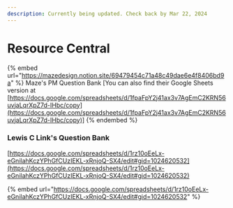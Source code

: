 ```yaml
---
description: Currently being updated. Check back by Mar 22, 2024
---
```


# Resource Central

{% embed url="https://mazedesign.notion.site/69479454c71a48c49dae6e4f8406bd9a" %}
Maze's PM Question Bank \[You can also find their Google Sheets version at [https://docs.google.com/spreadsheets/d/1fpaFpY2j41ax3v7AgEmC2KRN56uvjaLqrXpZ7d-IHbc/copy](https://docs.google.com/spreadsheets/d/1fpaFpY2j41ax3v7AgEmC2KRN56uvjaLqrXpZ7d-IHbc/copy)]
{% endembed %}

### Lewis C Link's Question Bank

[https://docs.google.com/spreadsheets/d/1rz10oEeLx-eGnilahKczYPhGfCUzIEKL-xRnjoQ-SX4/edit#gid=1024620532](https://docs.google.com/spreadsheets/d/1rz10oEeLx-eGnilahKczYPhGfCUzIEKL-xRnjoQ-SX4/edit#gid=1024620532)

{% embed url="https://docs.google.com/spreadsheets/d/1rz10oEeLx-eGnilahKczYPhGfCUzIEKL-xRnjoQ-SX4/edit#gid=1024620532" %}
